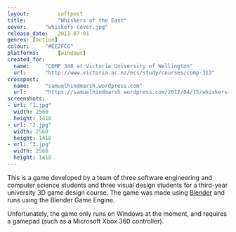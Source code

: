 ```yaml
---
layout: 		softpost
title:  		"Whiskers of the East"
cover:      "whiskers-cover.jpg"
release_date: 	2011-07-01
genres: [action]
colour:     "#EE2FC6"
platforms:		[windows]
created_for:
  name:		"COMP 348 at Victoria University of Wellington"
  url:		"http://www.victoria.ac.nz/ecs/study/courses/comp-313"
crosspost:
  name:		"samuelhindmarsh.wordpress.com"
  url:		"https://samuelhindmarsh.wordpress.com/2012/04/15/whiskers-of-the-east/"
screenshots:
- url: "1.jpg"
  width: 2560
  height: 1410
- url: "2.jpg"
  width: 2560
  height: 1410
- url: "3.jpg"
  width: 2560
  height: 1410
---
```

This is a game developed by a team of three software engineering and computer science students and three visual design students for a third-year university 3D game design course. The game was made using [Blender](https://www.blender.org/) and runs using the Blender Game Engine.

Unfortunately, the game only runs on Windows at the moment, and requires a gamepad (such as a Microsoft Xbox 360 controller).
